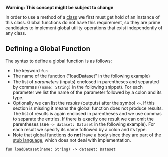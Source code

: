 **Warning: This concept might be subject to change**

In order to use a method of a [class](./Stub-Language-Classes) we first must get hold of an instance of this class. Global functions do not have this requirement, so they are prime candidates to implement global utility operations that exist independently of any class.

## Defining a Global Function

The syntax to define a global function is as follows:
* The keyword `fun`
* The name of the function ("loadDataset" in the following example)
* The list of _parameters_ (inputs) enclosed in parentheses and separated by commas (`(name: String)` in the following snippet). For each parameter we list the name of the parameter followed by a colon and its type.
* Optionally we can list the _results_ (outputs) after the symbol `->`. If this section is missing it means the global function does not produce results. The list of results is again enclosed in parentheses and we use commas to separate the entries. If there is exactly one result we can omit the parentheses (see `-> dataset: Dataset` in the following example). For each result we specify its name followed by a colon and its type.
* Note that global functions do **not** have a body since they are part of the [stub language](./Stub-Language), which does not deal with implementation.

```
fun loadDataset(name: String) -> dataset: Dataset
```
